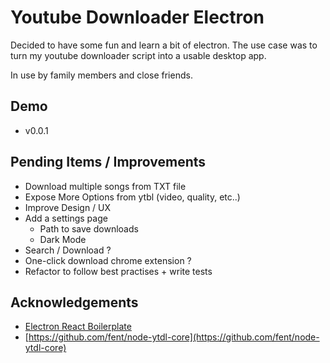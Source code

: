 # Youtube Downloader Electron

Decided to have some fun and learn a bit of electron.
The use case was to turn my youtube downloader script into a usable desktop app.

In use by family members and close friends.

## Demo

- v0.0.1

## Pending Items / Improvements

- Download multiple songs from TXT file
- Expose More Options from ytbl (video, quality, etc..)
- Improve Design / UX
- Add a settings page
  - Path to save downloads
  - Dark Mode
- Search / Download ?
- One-click download chrome extension ?
- Refactor to follow best practises + write tests

## Acknowledgements

- [Electron React Boilerplate](https://github.com/electron-react-boilerplate/electron-react-boilerplate)
- [https://github.com/fent/node-ytdl-core](https://github.com/fent/node-ytdl-core)
